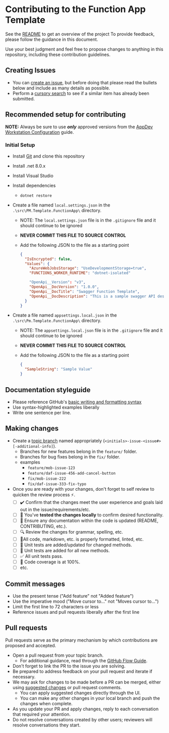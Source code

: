 # Contributing to the Function App Template

See the [README](README.md) to get an overview of the project
To provide feedback, please follow the guidance in this document.

Use your best judgment and feel free to propose changes to anything in this repository, including these contribution guidelines.

## Creating Issues

- You can [create an issue](../../../issues/new/choose), but before doing that please read the bullets below and include as many details as possible.
- Perform a [cursory search](../../../issues) to see if a similar item has already been submitted.

## Recommended setup for contributing

**NOTE:** Always be sure to use **_only_** approved versions from the [AppDev Workstation Configuration][repo--appdev-workstation-configuration] guide.

### Initial Setup

- Install [Git][git] and clone this repository
- Install .net 8.0.x
- Install Visual Studio
- Install dependencies
  - `dotnet restore`
- Create a file named `local.settings.json` in the `.\src\PM.Template.FunctionApp\` directory.
  - NOTE: The `local.settings.json` file is in the `.gitignore` file and it should continue to be ignored
  - **NEVER COMMIT THIS FILE TO SOURCE CONTROL**
  - Add the following JSON to the file as a starting point

    ```json
    {
      "IsEncrypted": false,
      "Values": {
        "AzureWebJobsStorage": "UseDevelopmentStorage=true",
        "FUNCTIONS_WORKER_RUNTIME": "dotnet-isolated"
    
        "OpenApi__Version": "v3",
        "OpenApi__DocVersion": "1.0.0",
        "OpenApi__DocTitle": "Swagger Function Template",
        "OpenApi__DocDescription": "This is a sample swagger API designed by [Kurt Opel](https://github.com/kurt-opel)."
      }
    }
    ```

- Create a file named `appsettings.local.json` in the `.\src\Pm.Template.FunctionApp\` directory.
  - NOTE: The `appsettings.local.json` file is in the `.gitignore` file and it should continue to be ignored
  - **NEVER COMMIT THIS FILE TO SOURCE CONTROL**
  - Add the following JSON to the file as a starting point

    ```json
    {
      "SampleString": "Sample Value"
    }
    ```

## Documentation styleguide

- Please reference GitHub's [basic writing and formatting syntax][gh-md-syntax-guidance]
- Use syntax-highlighted examples liberally
- Write one sentence per line.

## Making changes

- Create a [topic branch][topic-branch] named appropriately (`<initials>-issue-<issue#>[-additional-info]`).
  - Branches for new features belong in the `feature/` folder.
  - Branches for bug fixes belong in the `fix/` folder.
  - examples
    - `feature/mob-issue-123`
    - `feature/daf-issue-456-add-cancel-button`
    - `fix/mob-issue-222`
    - `fix/daf-issue-333-fix-typo`
- Once you are ready with your changes, don't forget to self review to quicken the review process ⚡.
  - [ ] ✔️ Confirm that the changes meet the user experience and goals laid out in the issue/requirements/etc.
  - [ ] 🧪 You've **tested the changes locally** to confirm desired functionality.
  - [ ] 📝 Ensure any documentation within the code is updated (README, CONTRIBUTING, etc.).
  - [ ] 🔍 Review the changes for grammar, spelling, etc.
  - [ ] 🎨All code, markdown, etc. is properly formatted, linted, etc.
  - [ ] 🧪 Unit tests are added/updated for changed methods.
  - [ ] 🧪 Unit tests are added for all new methods.
  - [ ] ✅ All unit tests pass.
  - [ ] 💯 Code coverage is at 100%.
  - [ ] etc.

## Commit messages

- Use the present tense ("Add feature" not "Added feature")
- Use the imperative mood ("Move cursor to..." not "Moves cursor to...")
- Limit the first line to 72 characters or less
- Reference issues and pull requests liberally after the first line

## Pull requests

Pull requests serve as the primary mechanism by which contributions are proposed and accepted.

- Open a pull request from your topic branch.
  - For additional guidance, read through the [GitHub Flow Guide][github-flow-guide].
- Don't forget to link the PR to the issue you are solving.
- Be prepared to address feedback on your pull request and iterate if necessary.
- We may ask for changes to be made before a PR can be merged, either using [suggested changes][gh-suggested-changes] or pull request comments.
  - You can apply suggested changes directly through the UI.
  - You can make any other changes in your local branch and push the changes when complete.
- As you update your PR and apply changes, reply to each conversation that required your attention.
- Do not resolve conversations created by other users; reviewers will resolve conversations they start.

<!-- reference urls -->

[gh-md-syntax-guidance]: https://docs.github.com/en/github/writing-on-github/getting-started-with-writing-and-formatting-on-github/basic-writing-and-formatting-syntax
[gh-suggested-changes]: https://docs.github.com/en/github/collaborating-with-issues-and-pull-requests/incorporating-feedback-in-your-pull-request
[git]: https://git-scm.com/
[github-flow-guide]: https://guides.github.com/introduction/flow/
[repo--appdev-workstation-configuration]: https://dev.azure.com/plantemorancode/AppDev%20Starter%20Kits/_git/appdev-workstation-config
[topic-branch]: https://www.git-scm.com/book/en/v2/Git-Branching-Branching-Workflows#Topic-Branches

